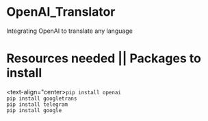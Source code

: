 # OpenAI_Translator
Integrating OpenAI to translate any language
# Resources needed || Packages to install
<text-align="center>`pip install openai`<br>
`pip install googletrans`<br>
`pip install telegram`<br>
`pip install google`

